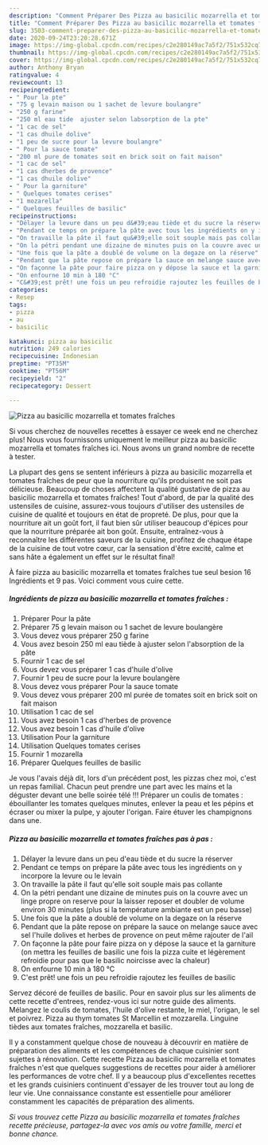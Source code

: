 ```yaml
---
description: "Comment Préparer Des Pizza au basicilic mozarrella et tomates fraîches"
title: "Comment Préparer Des Pizza au basicilic mozarrella et tomates fraîches"
slug: 3503-comment-preparer-des-pizza-au-basicilic-mozarrella-et-tomates-fraiches
date: 2020-09-24T23:20:28.671Z
image: https://img-global.cpcdn.com/recipes/c2e280149ac7a5f2/751x532cq70/pizza-au-basicilic-mozarrella-et-tomates-fraiches-photo-principale-de-la-recette.jpg
thumbnail: https://img-global.cpcdn.com/recipes/c2e280149ac7a5f2/751x532cq70/pizza-au-basicilic-mozarrella-et-tomates-fraiches-photo-principale-de-la-recette.jpg
cover: https://img-global.cpcdn.com/recipes/c2e280149ac7a5f2/751x532cq70/pizza-au-basicilic-mozarrella-et-tomates-fraiches-photo-principale-de-la-recette.jpg
author: Anthony Bryan
ratingvalue: 4
reviewcount: 13
recipeingredient:
- " Pour la pte"
- "75 g levain maison ou 1 sachet de levure boulangre"
- "250 g farine"
- "250 ml eau tide  ajuster selon labsorption de la pte"
- "1 cac de sel"
- "1 cas dhuile dolive"
- "1 peu de sucre pour la levure boulangre"
- " Pour la sauce tomate"
- "200 ml pure de tomates soit en brick soit on fait maison"
- "1 cac de sel"
- "1 cas dherbes de provence"
- "1 cas dhuile dolive"
- " Pour la garniture"
- " Quelques tomates cerises"
- "1 mozarella"
- " Quelques feuilles de basilic"
recipeinstructions:
- "Délayer la levure dans un peu d&#39;eau tiède et du sucre la réserver"
- "Pendant ce temps on prépare la pâte avec tous les ingrédients on y incorpore la levure ou le levain"
- "On travaille la pâte il faut qu&#39;elle soit souple mais pas collante"
- "On la pétri pendant une dizaine de minutes puis on la couvre avec un linge propre on reserve pour la laisser reposer et doubler de volume environ 30 minutes (plus si la température ambiante est un peu basse)"
- "Une fois que la pâte a doublé de volume on la degaze on la réserve"
- "Pendant que la pâte repose on prépare la sauce on melange sauce avec sel l&#39;huile dolives et herbes de provence on peut même rajouter de l&#39;ail"
- "On façonne la pâte pour faire pizza on y dépose la sauce et la garniture (on mettra les feuilles de basilic une fois la pizza cuite et légèrement refroidie pour pas que le basilic noircisse avec la chaleur)"
- "On enfourne 10 min à 180 °C"
- "C&#39;est prêt! une fois un peu refroidie rajoutez les feuilles de basilic"
categories:
- Resep
tags:
- pizza
- au
- basicilic

katakunci: pizza au basicilic 
nutrition: 249 calories
recipecuisine: Indonesian
preptime: "PT35M"
cooktime: "PT56M"
recipeyield: "2"
recipecategory: Dessert

---
```



![Pizza au basicilic mozarrella et tomates fraîches](https://img-global.cpcdn.com/recipes/c2e280149ac7a5f2/751x532cq70/pizza-au-basicilic-mozarrella-et-tomates-fraiches-photo-principale-de-la-recette.jpg)

Si vous cherchez de nouvelles recettes à essayer ce week end ne cherchez plus! Nous vous fournissons uniquement le meilleur pizza au basicilic mozarrella et tomates fraîches ici. Nous avons un grand nombre de recette à tester.

La plupart des gens se sentent inférieurs à pizza au basicilic mozarrella et tomates fraîches de peur que la nourriture qu'ils produisent ne soit pas délicieuse. Beaucoup de choses affectent la qualité gustative de pizza au basicilic mozarrella et tomates fraîches! Tout d'abord, de par la qualité des ustensiles de cuisine, assurez-vous toujours d'utiliser des ustensiles de cuisine de qualité et toujours en état de propreté. De plus, pour que la nourriture ait un goût fort, il faut bien sûr utiliser beaucoup d'épices pour que la nourriture préparée ait bon goût. Ensuite, entraînez-vous à reconnaître les différentes saveurs de la cuisine, profitez de chaque étape de la cuisine de tout votre cœur, car la sensation d'être excité, calme et sans hâte a également un effet sur le résultat final!

<!--inarticleads1-->

À faire pizza au basicilic mozarrella et tomates fraîches tue seul besion 16 Ingrédients et 9 pas. Voici comment vous cuire cette.

##### Ingrédients de pizza au basicilic mozarrella et tomates fraîches :

1. Préparer  Pour la pâte
1. Préparer 75 g levain maison ou 1 sachet de levure boulangère
1. Vous devez vous préparer 250 g farine
1. Vous avez besoin 250 ml eau tiède à ajuster selon l&#39;absorption de la pâte
1. Fournir 1 cac de sel
1. Vous devez vous préparer 1 cas d&#39;huile d&#39;olive
1. Fournir 1 peu de sucre pour la levure boulangère
1. Vous devez vous préparer  Pour la sauce tomate
1. Vous devez vous préparer 200 ml purée de tomates soit en brick soit on fait maison
1. Utilisation 1 cac de sel
1. Vous avez besoin 1 cas d&#39;herbes de provence
1. Vous avez besoin 1 cas d&#39;huile d&#39;olive
1. Utilisation  Pour la garniture
1. Utilisation  Quelques tomates cerises
1. Fournir 1 mozarella
1. Préparer  Quelques feuilles de basilic


Je vous l&#39;avais déjà dit, lors d&#39;un précédent post, les pizzas chez moi, c&#39;est un repas familial. Chacun peut prendre une part avec les mains et la déguster devant une belle soirée télé !!! Préparer un coulis de tomates : ébouillanter les tomates quelques minutes, enlever la peau et les pépins et écraser ou mixer la pulpe, y ajouter l&#39;origan. Faire étuver les champignons dans une. 

<!--inarticleads2-->

##### Pizza au basicilic mozarrella et tomates fraîches pas à pas :

1. Délayer la levure dans un peu d&#39;eau tiède et du sucre la réserver
1. Pendant ce temps on prépare la pâte avec tous les ingrédients on y incorpore la levure ou le levain
1. On travaille la pâte il faut qu&#39;elle soit souple mais pas collante
1. On la pétri pendant une dizaine de minutes puis on la couvre avec un linge propre on reserve pour la laisser reposer et doubler de volume environ 30 minutes (plus si la température ambiante est un peu basse)
1. Une fois que la pâte a doublé de volume on la degaze on la réserve
1. Pendant que la pâte repose on prépare la sauce on melange sauce avec sel l&#39;huile dolives et herbes de provence on peut même rajouter de l&#39;ail
1. On façonne la pâte pour faire pizza on y dépose la sauce et la garniture (on mettra les feuilles de basilic une fois la pizza cuite et légèrement refroidie pour pas que le basilic noircisse avec la chaleur)
1. On enfourne 10 min à 180 °C
1. C&#39;est prêt! une fois un peu refroidie rajoutez les feuilles de basilic


Servez décoré de feuilles de basilic. Pour en savoir plus sur les aliments de cette recette d&#39;entrees, rendez-vous ici sur notre guide des aliments. Mélangez le coulis de tomates, l&#39;huile d&#39;olive restante, le miel, l&#39;origan, le sel et poivrez. Pizza au thym tomates St Marcellin et mozzarella. Linguine tièdes aux tomates fraîches, mozzarella et basilic. 

<!--inarticleads1-->

<p>
Il y a constamment quelque chose de nouveau à découvrir en matière de préparation des aliments et les compétences de chaque cuisinier sont sujettes à rénovation. Cette recette Pizza au basicilic mozarrella et tomates fraîches n'est que quelques suggestions de recettes pour aider à améliorer les performances de votre chef. Il y a beaucoup plus d'excellentes recettes et les grands cuisiniers continuent d'essayer de les trouver tout au long de leur vie. Une connaissance constante est essentielle pour améliorer constamment les capacités de préparation des aliments.
</p>

<p>
<i>Si vous trouvez cette Pizza au basicilic mozarrella et tomates fraîches recette précieuse, partagez-la avec vos amis ou votre famille, merci et bonne chance.</i>
</p>
